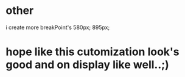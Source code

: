 # other

i create more breakPoint's
580px;
895px;

# hope like this cutomization look's good and on display like well..;)
